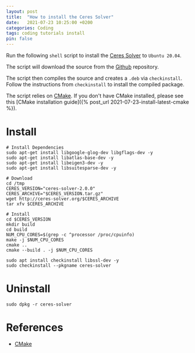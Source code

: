 ```yaml
---
layout: post
title:  "How to install the Ceres Solver"
date:   2021-07-23 10:25:00 +0200
categories: Coding
tags: coding tutorials install
pin: false
---
```


Run the following `shell` script to install the [Ceres Solver](http://ceres-solver.org/index.html) to `Ubuntu 20.04`.

The script will download the source from the [Github](https://github.com/Kitware/CMake/) repository. 

The script then compiles the source and creates a `.deb` via `checkinstall`. Follow the instructions from `checkinstall` to install the compiled package.

The script relies on [CMake](https://cmake.org/). If you don't have CMake installed, please see this [CMake installation guide]({% post_url 2021-07-23-install-latest-cmake %}).

# Install
```shell
# Install Dependencies
sudo apt-get install libgoogle-glog-dev libgflags-dev -y
sudo apt-get install libatlas-base-dev -y
sudo apt-get install libeigen3-dev -y
sudo apt-get install libsuitesparse-dev -y

# Download
cd /tmp
CERES_VERSION="ceres-solver-2.0.0"
CERES_ARCHIVE="$CERES_VERSION.tar.gz"
wget http://ceres-solver.org/$CERES_ARCHIVE
tar xfv $CERES_ARCHIVE

# Install
cd $CERES_VERSION
mkdir build
cd build
NUM_CPU_CORES=$(grep -c ^processor /proc/cpuinfo)
make -j $NUM_CPU_CORES
cmake ..
cmake --build . -j $NUM_CPU_CORES

sudo apt install checkinstall libssl-dev -y
sudo checkinstall --pkgname ceres-solver
```

# Uninstall
```shell
sudo dpkg -r ceres-solver
```

# References

- [CMake](https://cmake.org/)
